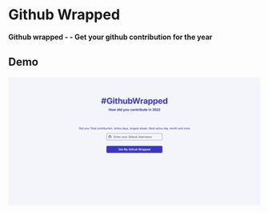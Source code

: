 # Github Wrapped

**Github wrapped - - Get your github contribution for the year**

## Demo

![Github Wrapped Demo](github_wrapped.gif)
